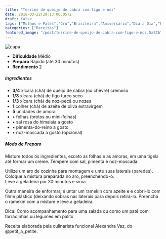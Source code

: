 ```yaml
---
title: "Terrine de queijo de cabra com figo e noz"
date: 2018-03-22T20:13:06.057Z
draft: false
tags: ["Molhos e Patês","Cru","Brasileira","Aniversário","Dia a Dia","Festas","Natal","Ocasiões Especiais","Alimentação saudável","queijo","receita"]
categories: ["Receitas"]
featured_image: "/post/terrine-de-queijo-de-cabra-com-figo-e-noz.5a82b7d1.jpg"
---
```


![capa](/post/terrine-de-queijo-de-cabra-com-figo-e-noz.5a82b7d1.jpg)

*   **Dificuldade** Médio
*   **Preparo** Rápido (até 30 minutos)
*   **Rendimento** 2

##### Ingredientes

*   **3/4** xícara (chá) de queijo de cabra (ou chèvre) cremoso
*   **1/3** xícara (chá) de figo turco seco
*   **1/3** xícara (chá) de noz-pecã ou nozes
*   **1** colher (chá) de azeite de oliva extravirgem
*   **5** unidades de amora
*   • folhas (brotos ou mini-folhas)
*   • sal rosa do himalaia a gosto
*   • pimenta-do-reino a gosto
*   • noz-moscada a gosto (opcional)

##### Modo de Preparo

Misture todos os ingredientes, exceto as folhas e as amoras, em uma tigela até formar um creme. Tempere com sal, pimenta e noz-moscada.

Utilize um aro de cozinha para montagem e unte suas laterais (paredes). Coloque a mistura preparada no aro, preenchendo-o.  
Leve a geladeira por 30 minutos e sirva.

Outra maneira de enformar, é untar um ramekin com azeite e e cobri-lo com filme plástico (deixando sobras nas laterais para depois retirá-lo. Preencha o ramekin com a misture e leve a geladeira.

Dica: Como acompanhamento para uma salada ou como um patê com torradinhas ou legumes em palito

Receita elaborada pela culinarista funcional Alexandra Vaz, do @petit\_a\_petite.
